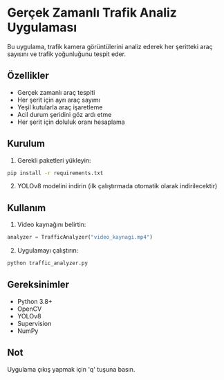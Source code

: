 # Gerçek Zamanlı Trafik Analiz Uygulaması

Bu uygulama, trafik kamera görüntülerini analiz ederek her şeritteki araç sayısını ve trafik yoğunluğunu tespit eder.

## Özellikler

- Gerçek zamanlı araç tespiti
- Her şerit için ayrı araç sayımı
- Yeşil kutularla araç işaretleme
- Acil durum şeridini göz ardı etme
- Her şerit için doluluk oranı hesaplama

## Kurulum

1. Gerekli paketleri yükleyin:
```bash
pip install -r requirements.txt
```

2. YOLOv8 modelini indirin (ilk çalıştırmada otomatik olarak indirilecektir)

## Kullanım

1. Video kaynağını belirtin:
```python
analyzer = TrafficAnalyzer("video_kaynagi.mp4")
```

2. Uygulamayı çalıştırın:
```bash
python traffic_analyzer.py
```

## Gereksinimler

- Python 3.8+
- OpenCV
- YOLOv8
- Supervision
- NumPy

## Not

Uygulama çıkış yapmak için 'q' tuşuna basın. 